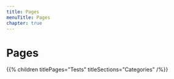 ```yaml
---
title: Pages
menuTitle: Pages
chapter: true
---
```


# Pages

{{% children titlePages="Tests" titleSections="Categories" /%}}
